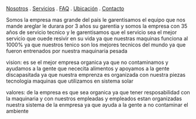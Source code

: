 [Nosotros](./nosotros.md) . [Servicios](./servicios.md) . [FAQ](FAQ.md) . [Ubicación](ubicacion.md) . [Contacto](./contacto.md)



Somos  la empresa mas grande  del pais  le garentisamos el equipo  que nos mande areglar le durara por 3 años  su garentia  y somos la empresa con 35 años  de servicio tecnico  y  le garentisamos  que  el servicio sea el mejor servicio que ouede resivir en su vida ya que nuestras maquinas   funciona  al 1000% ya que nuestros tenico son los mejores tecnicos del mundo ya que fueron entrenados por nuestra maquinaria pesada 


vision: es se el mejor empresa organica ya que no contaminamos y ayudamos a la gente que nececita   alimentos  y apoyamos   a la gente discapasitada ya que nuestra emprenza  es organizada   con nuestra  piezas tecnologia  maquinas que utilizamos en sistema solar
   
valores: de la empresa es que sea organica ya que  tener resposabilidad con la maquinaria  y con nuestros empleadas y empleados estan organizadas nuestra sistema de la enmpresa ya que  ayuda a la gente a no contaminar el ambiente 

